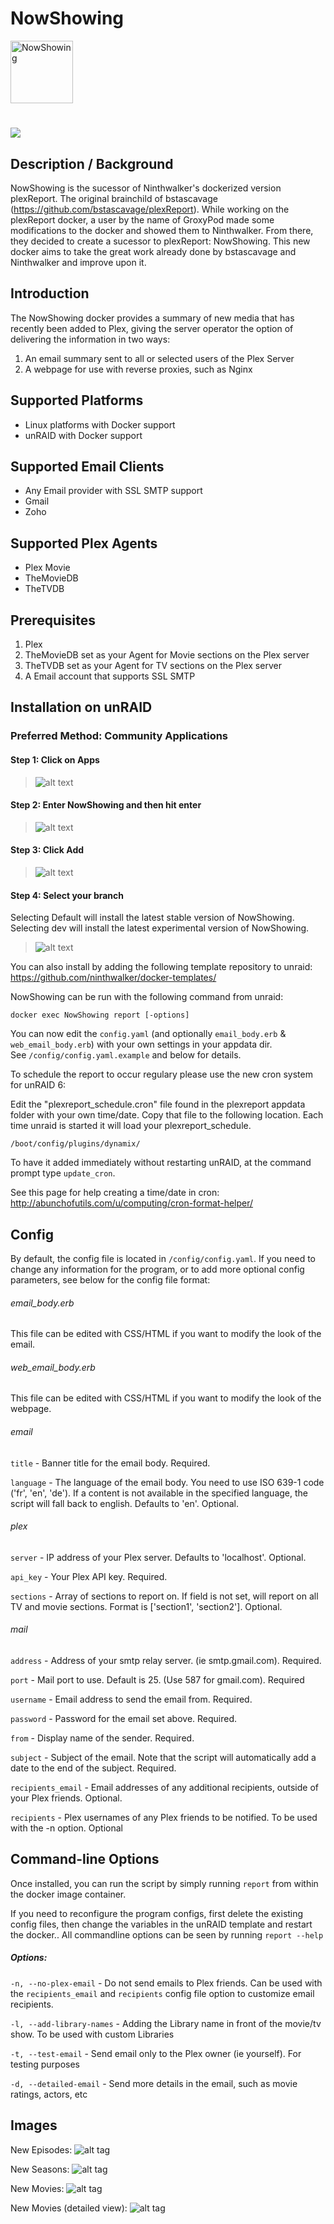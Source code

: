# NowShowing

<img src="https://github.com/ninthwalker/NowShowing/blob/master/images/nowshowing-icon.png" alt="NowShowing" style="width:100px;"/>

[![](https://images.microbadger.com/badges/image/ninthwalker/nowshowing:dev.svg)](https://microbadger.com/images/ninthwalker/nowshowing:dev "NowShowing")
================

## Description / Background
NowShowing is the sucessor of Ninthwalker's dockerized version plexReport. The original brainchild of bstascavage (https://github.com/bstascavage/plexReport).
While working on the plexReport docker, a user by the name of GroxyPod made some modifications to the docker and showed them to Ninthwalker. From there, they decided 
to create a sucessor to plexReport: NowShowing. This new docker aims to take the great work already done by bstascavage and Ninthwalker and improve upon it.

## Introduction
The NowShowing docker provides a summary of new media that has recently been added to Plex, giving the server operator the option of delivering the information in two ways:
1) An email summary sent to all or selected users of the Plex Server
2) A webpage for use with reverse proxies, such as Nginx

## Supported Platforms
* Linux platforms with Docker support
* unRAID with Docker support

## Supported Email Clients
* Any Email provider with SSL SMTP support
* Gmail
* Zoho

## Supported Plex Agents
* Plex Movie
* TheMovieDB
* TheTVDB

## Prerequisites
1.  Plex
2.  TheMovieDB set as your Agent for Movie sections on the Plex server
3.  TheTVDB set as your Agent for TV sections on the Plex server
4.  A Email account that supports SSL SMTP

## Installation on unRAID
### Preferred Method: Community Applications
#### Step 1: Click on Apps
>![alt text](http://i.imgur.com/Bo36OG1.png "unRAID CA Install Step 01")
#### Step 2: Enter NowShowing and then hit enter
>![alt text](http://i.imgur.com/b9d4S94.png "unRAID CA Install Step 02")
#### Step 3: Click Add
>![alt text](http://i.imgur.com/0N13iIn.png "unRAID CA Install Step 03")
#### Step 4: Select your branch
Selecting Default will install the latest stable version of NowShowing.  
Selecting dev will install the latest experimental version of NowShowing.
>![alt text](http://i.imgur.com/Ci8oPUW.png "unRAID CA Install Step 04")

You can also install by adding the following template repository to unraid:  
https://github.com/ninthwalker/docker-templates/



NowShowing can be run with the following command from unraid:  

`docker exec NowShowing report [-options]`

You can now edit the `config.yaml` (and optionally `email_body.erb` & `web_email_body.erb`) with your own settings in your appdata dir.  
See `/config/config.yaml.example` and below for details.

To schedule the report to occur regulary please use the new cron system for unRAID 6:

Edit the "plexreport_schedule.cron" file found in the plexreport appdata folder with your own time/date.
Copy that file to the following location. Each time unraid is started it will load your plexreport_schedule.

`/boot/config/plugins/dynamix/`

To have it added immediately without restarting unRAID, at the command prompt type `update_cron`.

See this page for help creating a time/date in cron: http://abunchofutils.com/u/computing/cron-format-helper/
    
## Config

By default, the config file is located in `/config/config.yaml`.  If you need to change any information for the program, or to add more optional config parameters, see below for the config file format:

###### email_body.erb

This file can be edited with CSS/HTML if you want to modify the look of the email.

###### web_email_body.erb

This file can be edited with CSS/HTML if you want to modify the look of the webpage.

###### email
`title` - Banner title for the email body.  Required.

`language` - The language of the email body. You need to use ISO 639-1 code ('fr', 'en', 'de'). If a content is not available in the specified language, the script will fall back to english. Defaults to 'en'. Optional.

###### plex
`server` - IP address of your Plex server.  Defaults to 'localhost'.  Optional.

`api_key` - Your Plex API key.  Required.

`sections` - Array of sections to report on.  If field is not set, will report on all TV and movie sections.  Format is ['section1', 'section2'].  Optional.

###### mail
`address` - Address of your smtp relay server.  (ie smtp.gmail.com).  Required.

`port` - Mail port to use.  Default is 25.  (Use 587 for gmail.com).  Required

`username` - Email address to send the email from.  Required.

`password` - Password for the email set above.  Required.

`from` - Display name of the sender.  Required.

`subject` - Subject of the email. Note that the script will automatically add a date to the end of the subject. Required.

`recipients_email` - Email addresses of any additional recipients, outside of your Plex friends.  Optional.

`recipients` - Plex usernames of any Plex friends to be notified.  To be used with the -n option.  Optional

## Command-line Options

Once installed, you can run the script by simply running `report` from within the docker image container. 

If you need to reconfigure the program configs, first delete the existing config files, then change the variables in the unRAID template and restart the docker..  All commandline options can be seen by running `report --help`

##### Options:
`-n, --no-plex-email` - Do not send emails to Plex friends.  Can be used with the `recipients_email` and `recipients` config file option to customize email recipients.

`-l, --add-library-names` - Adding the Library name in front of the movie/tv show.  To be used with custom Libraries

`-t, --test-email` - Send email only to the Plex owner (ie yourself).  For testing purposes

`-d, --detailed-email` - Send more details in the email, such as movie ratings, actors, etc

## Images

New Episodes:
![alt tag](http://i.imgur.com/hWzHl2x.png)

New Seasons:
![alt tag](http://i.imgur.com/sBy62Ty.png)

New Movies:
![alt tag](http://i.imgur.com/E3Q85uU.png)

New Movies (detailed view):
![alt tag](http://i.imgur.com/9BHiQHW.png)
